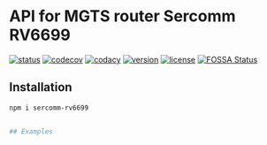 # API for MGTS router Sercomm RV6699

[![status](https://api.travis-ci.org/timmson/sercomm-rv6699.svg?branch=master)](https://travis-ci.org/timmson/sercomm-rv6699)
[![codecov](https://codecov.io/gh/timmson/sercomm-rv6699/branch/master/graph/badge.svg)](https://codecov.io/gh/timmson/sercomm-rv6699)
[![codacy](https://api.codacy.com/project/badge/Grade/71d7aeeb05e940028f7ac1766d6fff30)](https://www.codacy.com/app/timmson666/sercomm-rv6699)
[![version](https://img.shields.io/npm/v/sercomm-rv6699.svg)](https://www.npmjs.com/package/sercomm-rv6699)
[![license](https://img.shields.io/npm/l/sercomm-rv6699.svg)](https://www.npmjs.com/package/sercomm-rv6699)
[![FOSSA Status](https://app.fossa.io/api/projects/git%2Bgithub.com%2Ftimmson%2Fsercomm-rv6699.svg?type=shield)](https://app.fossa.io/projects/git%2Bgithub.com%2Ftimmson%2Fsercomm-rv6699?ref=badge_shield)

## Installation
```bash
npm i sercomm-rv6699


## Examples